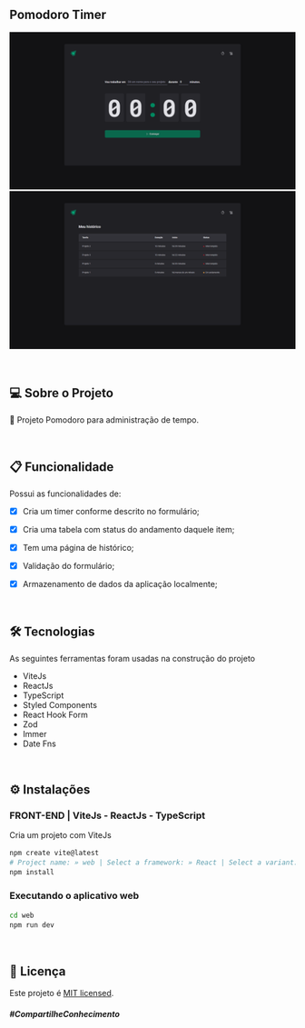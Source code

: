 <a id="-screenshot"></a>

## Pomodoro Timer

![CapaWeb](src/assets/images/thumbTimerWeb.png)
![CapaHistoricoWeb](src/assets/images/thumbHistoryWeb.png)

&nbsp;
<a id="-sobre-o-projeto"></a>

## 💻 Sobre o Projeto

🚀 Projeto Pomodoro para administração de tempo.


&nbsp;
<a id="-funcionalidade"></a>

## 📋 Funcionalidade

Possui as funcionalidades de:

- [x] Cria um timer conforme descrito no formulário;
- [x] Cria uma tabela com status do andamento daquele item;
- [x] Tem uma página de histórico;
- [x] Validação do formulário;
- [x] Armazenamento de dados da aplicação localmente;


&nbsp;
<a id="-tecnologias"></a>

## 🛠 Tecnologias

As seguintes ferramentas foram usadas na construção do projeto

- ViteJs
- ReactJs
- TypeScript
- Styled Components
- React Hook Form
- Zod
- Immer
- Date Fns


&nbsp;
<a id="-instalação"></a>

## ⚙️ Instalações


### FRONT-END | ViteJs - ReactJs - TypeScript

Cria um projeto com ViteJs

```bash
npm create vite@latest
# Project name: » web | Select a framework: » React | Select a variant: » TypeScript
npm install
```

### Executando o aplicativo web

```bash
cd web
npm run dev
```


&nbsp;
<a id="-licença"></a>

## 📝 Licença

Este projeto é [MIT licensed](./LICENSE).

##### _#CompartilheConhecimento_
